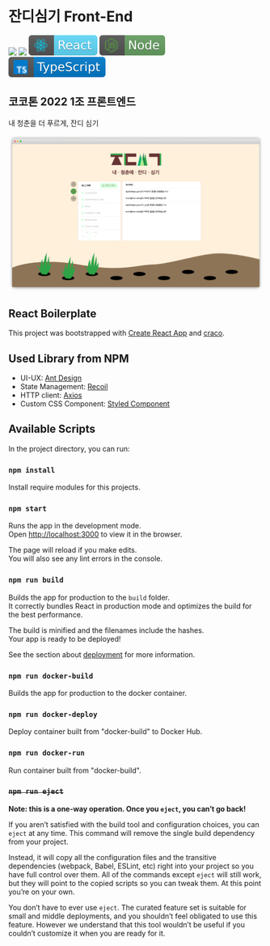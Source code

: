 # 잔디심기 Front-End

![](https://img.shields.io/github/v/release/cokothon-no-front/planting-grass-fe) ![](https://img.shields.io/badge/license-MIT-green) [![react](./images/react.svg)](./images/react.svg) [![node](./images/node.svg)](./images/node.svg) [![typescript](./images/typescript.svg)](./images/typescript.svg)

## 코코톤 2022 1조 프론트엔드

내 청춘을 더 푸르게, 잔디 심기

![screenshot](./images/frame_%EC%9E%94%EB%94%94%EC%8B%AC%EA%B8%B0.png)

## React Boilerplate

This project was bootstrapped with [Create React App](https://github.com/facebook/create-react-app) and [craco](https://github.com/gsoft-inc/craco).

## Used Library from NPM
- UI-UX: [Ant Design](https://www.npmjs.com/package/antd)
- State Management: [Recoil](https://www.npmjs.com/package/recoil)
- HTTP client: [Axios](https://www.npmjs.com/package/axios)
- Custom CSS Component: [Styled Component](https://www.npmjs.com/package/styled-components)

## Available Scripts

In the project directory, you can run:

### `npm install`

Install require modules for this projects. <br />

### `npm start`

Runs the app in the development mode.<br />
Open [http://localhost:3000](http://localhost:3000) to view it in the browser.

The page will reload if you make edits.<br />
You will also see any lint errors in the console.

### `npm run build`

Builds the app for production to the `build` folder.<br />
It correctly bundles React in production mode and optimizes the build for the best performance.

The build is minified and the filenames include the hashes.<br />
Your app is ready to be deployed!

See the section about [deployment](https://facebook.github.io/create-react-app/docs/deployment) for more information.

### `npm run docker-build`

Builds the app for production to the docker container.<br />

### `npm run docker-deploy`

Deploy container built from "docker-build" to Docker Hub.<br />

### `npm run docker-run`

Run container built from "docker-build".<br />

### ~~`npm run eject`~~

**Note: this is a one-way operation. Once you `eject`, you can’t go back!**

If you aren’t satisfied with the build tool and configuration choices, you can `eject` at any time. This command will remove the single build dependency from your project.

Instead, it will copy all the configuration files and the transitive dependencies (webpack, Babel, ESLint, etc) right into your project so you have full control over them. All of the commands except `eject` will still work, but they will point to the copied scripts so you can tweak them. At this point you’re on your own.

You don’t have to ever use `eject`. The curated feature set is suitable for small and middle deployments, and you shouldn’t feel obligated to use this feature. However we understand that this tool wouldn’t be useful if you couldn’t customize it when you are ready for it.